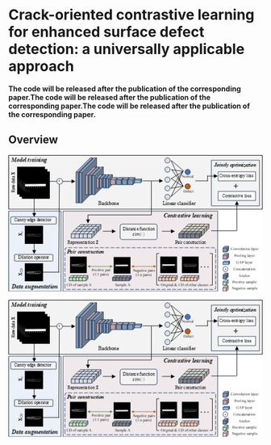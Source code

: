 # Crack-oriented contrastive learning for enhanced surface defect detection: a universally applicable approach

**The code will be released after the publication of the corresponding paper.The code will be released after the publication of the corresponding paper.The code will be released after the publication of the corresponding paper.**

## Overview
![COCL](images/COCL.png)

<img src="images/COCL.png" alt="COCL" style="max-width: 100\%; height: auto;" />
